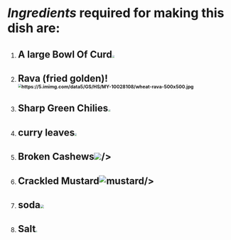 # ***Ingredients*** required for making this dish are:

1. ## A large Bowl Of Curd<img src="https://i.pinimg.com/originals/fa/dd/cf/faddcfe8cf213be08ad4c0a7838789a9.png" style="zoom: 33%;" />

2. ## Rava (fried golden)!<img src="https://5.imimg.com/data5/GS/HS/MY-10028108/wheat-rava-500x500.jpg" alt="https://5.imimg.com/data5/GS/HS/MY-10028108/wheat-rava-500x500.jpg" style="zoom: 50%;" />


3. ## Sharp Green Chilies<img src="https://usavesa.co.za/wp-content/uploads/green-chili.png" style="zoom:33%;" />

4. ## curry leaves<img src="https://www.bazaarfresh.in/wp-content/uploads/2017/01/Curry-Leaves.png" style="zoom:33%;" />

5. ## Broken Cashews![](https://www.driedfruitforafrica.co.za/wp-content/uploads/2020/04/Cashew-Nuts-Salted-300x300.png)/>

6. ## Crackled Mustard![mustard](http://finenaturalhairandfaith.com/wp-content/uploads/2015/04/mustardseed.png)/>

7. ## soda<img src="https://officialpsds.com/imageview/7k/lw/7klwyz_large.png?1521316562" style="zoom: 50%;" />

8. ## Salt<img src="http://www.pngpix.com/wp-content/uploads/2016/11/PNGPIX-COM-Salt-PNG-Transparent-Image.png" style="zoom: 25%;" />

   

